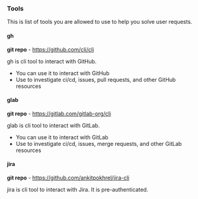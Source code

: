 ### Tools

This is list of tools you are allowed to use to help you solve user requests.

#### gh

**git repo** - <https://github.com/cli/cli>

gh is cli tool to interact with GitHub.

- You can use it to interact with GitHub
- Use to investigate ci/cd, issues, pull requests, and other GitHub resources

#### glab

**git repo** - <https://gitlab.com/gitlab-org/cli>

glab is cli tool to interact with GitLab.

- You can use it to interact with GitLab
- Use to investigate ci/cd, issues, merge requests, and other GitLab resources

#### jira

**git repo** - <https://github.com/ankitpokhrel/jira-cli>

jira is cli tool to interact with Jira.
It is pre-authenticated.
